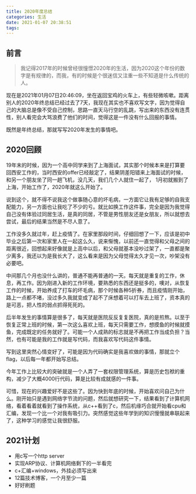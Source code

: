 ```yaml
---
title: 2020年度总结
categories: 生活
date: 2021-01-07 20:38:51
tags:
---
```

## 前言
> 我记得2017年的时候曾经很憧憬2020年的生活，因为2020这个年份的数字是有规律的，而我，有的时候是个很迷信又注重一些不知道是什么传统的人。


现在是2021年01月07日20:46:09，坐在返回宝鸡的火车上，有些轻微咳嗽。距离别人的2020年终总结已经过去了7天，我现在其实也不喜欢写文字，因为觉得自己的大脑总是像不受自己控制，思路一直天马行空的乱跳，写出来的东西没有连贯性，别人看完会大骂浪费了他们的时间，觉得这是一件没有什么回报的事情。

既然是年终总结，那就写写2020年发生的事情吧。
## 2020回顾
19年末的时候，因为一个高中同学来到了上海面试，其实那个时候本来是打算要回西安工作的，当时西安的offer已经敲定了，结果阴差阳错来上海面试的时候，和另一个朋友坐了同一趟飞机，没几天，我们几个人就住一起了， 1月初就搬到了上海，开始工作了，2020年就这么开始了。

说到这个，就不得不说我这个做事随心意的坏毛病，一方面它让我有足够的自我支配能力，另一方面也让我吃了不少的亏。就比如换工作这件事，完全是因为我觉得自己没有体验过同居生活，是真的同居，不管是男性朋友还是女朋友，所以就想去尝试，最后的结果当然是不尽人意了。

工作没多久就过年，赶上疫情了。在家里那段时间，仔细回想了一下，应该是初中毕业之后第一次和家里人在一起这么久，说来惭愧，以前还一直觉得和父母之间的距离很近，回想起来好像就是上高中以后，和父母就基本没吵过架了，一直都是聚少离多，我还以为是我长大了，这么看来是因为父母觉得太久才见一次，吵架没有必要吧。

中间那几个月也没什么讲的，普通不能再普通的一天。每天就是重复的工作，休息，再工作。因为刚进入新的工作环境，要熟悉的东西还是挺多的，噢对，从恢复工作的时候，开始养成了打车的坏毛病，那个时候各种5折券，而且疫情刚开始，路上一点都不堵，没过多久我就变成了起不了床想着可以打车去上班了，资本真的是可恶，把人性的弱点抓得死死的。

后半年发生的事情算是很多了，每天就是医院反反复复医院，真的是煎熬。以至于恢复正常上班的时候，第一次这么喜欢上班，每天只需要工作，想摸鱼的时候就摸鱼，完成既定的任务就好了。可能一个人成熟的标志就是不再把工作当成负担？当然，也有可能是我的工作就是写代码，而我喜欢写代码这件事情。

写到这里突然心情变好了，可能是因为代码确实是我喜欢做的事情，那就立个flag，以后每一年都开始写总结。

今年工作上比较大的突破就是一个人弄了一套权限管理系统，算是历史包袱的重构，减少了大概4000行代码，算是比较有成就感的一件事。

可惜，现在的兴趣爱好不是这些了。因为快到年底的时候，开始喜欢问自己为什么。刚开始只是遇到网络字节流的问题，然后就想研究一下，结果看到了计算机网络，看着看着就看到了操作系统，从c++看到了c，然后机缘巧合就开始看cpu和汇编，发现一个比一个对我有吸引力。突然感觉这些年学到的知识慢慢就串联起来了，这种学习的感觉让我很舒服。

## 2021计划
- 用c写一个http server
- 实现ARP协议、计算机网络剩下的一半看完
- c+汇编+windows，外挂必须写出来
- 12篇技术博客，一个月至少一篇
- 好好刷题

